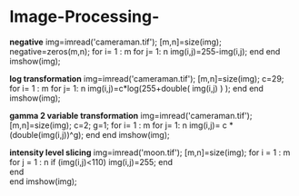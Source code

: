 # Image-Processing-
**negative**
img=imread('cameraman.tif');
[m,n]=size(img);
negative=zeros(m,n);
for i= 1 : m
    for j= 1: n
        img(i,j)=255-img(i,j);
    end
end
imshow(img);

**log transformation**
img=imread('cameraman.tif');
[m,n]=size(img);
c=29;
for i= 1 : m
    for j= 1: n
        img(i,j)=c*log(255+double( img(i,j) ) );
    end
end
imshow(img);

**gamma 2 variable transformation**
img=imread('cameraman.tif');
[m,n]=size(img);
c=2;
g=1;
for i= 1 : m
    for j= 1: n
        img(i,j)= c * (double(img(i,j))^g);
    end
end
imshow(img);

**intensity level slicing**
img=imread('moon.tif');
[m,n]=size(img);
for i = 1 : m
    for j = 1 : n
        if (img(i,j)<110)
            img(i,j)=255;
        end    
    end    
end
imshow(img);
